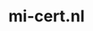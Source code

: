 ---
layout: post
title:  "mi-cert.nl"
internal_url:  "/data/mi-cert.nl.html"
categories: dutchgov
---